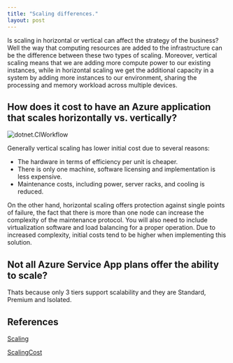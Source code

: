 ```yaml
---
title: "Scaling differences."
layout: post
---
```


Is scaling in horizontal or vertical can affect the strategy of the business? Well the way that computing resources are added to the infrastructure can be the difference between these two types of scaling. Moreover, vertical scaling means that we are adding more compute power to our existing instances, while in horizontal scaling  we get the additional capacity in a system by adding more instances to our environment, sharing the processing and memory workload across multiple devices. 


## How does it cost to have an Azure application that scales horizontally vs. vertically?

![dotnet.CIWorkflow](https://www.webairy.com/wp-content/uploads/2019/07/hvsv.jpg)

Generally vertical scaling has lower initial cost due to several reasons:
* The hardware in terms of efficiency per unit is cheaper.
* There is only one machine, software licensing and implementation is less expensive.
* Maintenance costs, including power, server racks, and cooling is reduced.

On the other hand, horizontal scaling offers protection against single points of failure, the fact that there is more than one node can increase the complexity of the maintenance protocol. You will also need to include virtualization software and load balancing for a proper operation.
Due to increased complexity, initial costs tend to be higher when implementing this solution.

## Not all Azure Service App plans offer the ability to scale?

Thats because only 3 tiers support scalability and they are Standard, Premium and Isolated.






















## References

[Scaling](https://www.section.io/blog/scaling-horizontally-vs-vertically/)

[ScalingCost](https://www.esds.co.in/blog/what-is-the-difference-between-horizontal-vertical-scaling/)
